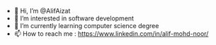 - 👋 Hi, I’m @AlifAizat
- 👀 I’m interested in software development
- 🌱 I’m currently learning computer science degree
- 📫 How to reach me : https://www.linkedin.com/in/alif-mohd-noor/


